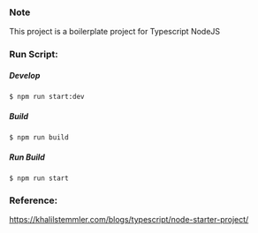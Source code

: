 ### Note
This project is a boilerplate project for Typescript NodeJS


### Run Script:   

##### Develop
```
$ npm run start:dev
```

##### Build
```
$ npm run build
```

##### Run Build
```
$ npm run start
```

### Reference:   
https://khalilstemmler.com/blogs/typescript/node-starter-project/